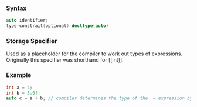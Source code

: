 ### Syntax
```c++
auto identifier;
type-constrait(optional) decltype(auto)
```
### Storage Specifier
Used as a placeholder for the compiler to work out types of expressions. Originally this specifier was shorthand for [[int]].
### Example
```c++
int a = 4;
int b = 3.0f;
auto c = a + b; // compiler determines the type of the  = expression by looking at a + b, then uses that result to set the type of c
```
